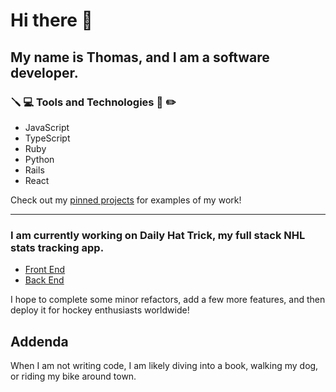 # Hi there 👋

## My name is Thomas, and I am a software developer.

### :screwdriver: :computer: Tools and Technologies :floppy_disk: :pencil2:

- JavaScript
- TypeScript
- Ruby
- Python
- Rails
- React

Check out my [pinned projects](https://github.com/tdimp) for examples of my work!
___

### I am currently working on **Daily Hat Trick**, my full stack NHL stats tracking app. 
- [Front End](https://github.com/tdimp/daily-hat-trick-front)
- [Back End](https://github.com/tdimp/daily-hat-trick-back)

I hope to complete some minor refactors, add a few more features, and then deploy it for hockey enthusiasts worldwide!

## Addenda

When I am not writing code, I am likely diving into a book, walking my dog, or riding my bike around town.

<!--
**tdimp/tdimp** is a ✨ _special_ ✨ repository because its `README.md` (this file) appears on your GitHub profile.

Here are some ideas to get you started:

- 🔭 I’m currently working on ...
- 🌱 I’m currently learning ...
- 👯 I’m looking to collaborate on ...
- 🤔 I’m looking for help with ...
- 💬 Ask me about ...
- 📫 How to reach me: ...
- 😄 Pronouns: ...
- ⚡ Fun fact: ...
-->
